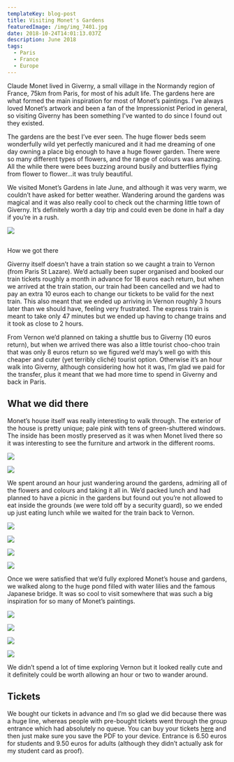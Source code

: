 ```yaml
---
templateKey: blog-post
title: Visiting Monet's Gardens
featuredImage: /img/img_7401.jpg
date: 2018-10-24T14:01:13.037Z
description: June 2018
tags:
  - Paris
  - France
  - Europe
---
```

Claude Monet lived in Giverny, a small village in the Normandy region of France, 75km from Paris, for most of his adult life. The gardens here are what formed the main inspiration for most of Monet’s paintings. I’ve always loved Monet’s artwork and been a fan of the Impressionist Period in general, so visiting Giverny has been something I’ve wanted to do since I found out they existed. 

The gardens are the best I’ve ever seen. The huge flower beds seem wonderfully wild yet perfectly manicured and it had me dreaming of one day owning a place big enough to have a huge flower garden. There were so many different types of flowers, and the range of colours was amazing. All the while there were bees buzzing around busily and butterflies flying from flower to flower…it was truly beautiful. 

We visited Monet’s Gardens in late June, and although it was very warm, we couldn’t have asked for better weather. Wandering around the gardens was magical and it was also really cool to check out the charming little town of Giverny. It’s definitely worth a day trip and could even be done in half a day if you’re in a rush.

![](/img/mg8.jpg)

## How we got there

Giverny itself doesn’t have a train station so we caught a train to Vernon (from Paris St Lazare). We’d actually been super organised and booked our train tickets roughly a month in advance for 18 euros each return, but when we arrived at the train station, our train had been cancelled and we had to pay an extra 10 euros each to change our tickets to be valid for the next train. This also meant that we ended up arriving in Vernon roughly 3 hours later than we should have, feeling very frustrated. The express train is meant to take only 47 minutes but we ended up having to change trains and it took as close to 2 hours.

 From Vernon we’d planned on taking a shuttle bus to Giverny (10 euros return), but when we arrived there was also a little tourist choo-choo train that was only 8 euros return so we figured we’d may’s well go with this cheaper and cuter (yet terribly cliché) tourist option. Otherwise it’s an hour walk into Giverny, although considering how hot it was, I’m glad we paid for the transfer, plus it meant that we had more time to spend in Giverny and back in Paris.  

## What we did there

Monet’s house itself was really interesting to walk through. The exterior of the house is pretty unique; pale pink with tens of green-shuttered windows. The inside has been mostly preserved as it was when Monet lived there so it was interesting to see the furniture and artwork in the different rooms.

![](/img/mg1.jpg)

![](/img/mg3.jpg)

We spent around an hour just wandering around the gardens, admiring all of the flowers and colours and taking it all in. We’d packed lunch and had planned to have a picnic in the gardens but found out you’re not allowed to eat inside the grounds (we were told off by a security guard), so we ended up just eating lunch while we waited for the train back to Vernon.

![](/img/mg6.jpg)

![](/img/mg7.jpg)

![](/img/mg5.jpg)

![](/img/mg4.jpg)

Once we were satisfied that we’d fully explored Monet’s house and gardens, we walked along to the huge pond filled with water lilies and the famous Japanese bridge. It was so cool to visit somewhere that was such a big inspiration for so many of Monet’s paintings.

![](/img/mg9.jpg)

![](/img/mg10.jpg)

![](/img/mg11.jpg)

![](/img/mg12.jpg)

We didn’t spend a lot of time exploring Vernon but it looked really cute and it definitely could be worth allowing an hour or two to wander around.

## Tickets

We bought our tickets in advance and I’m so glad we did because there was a huge line, whereas people with pre-bought tickets went through the group entrance which had absolutely no queue. You can buy your tickets [here](http://giverny.org/gardens/fcm/ticket/?) and then just make sure you save the PDF to your device. Entrance is 6.50 euros for students and 9.50 euros for adults (although they didn’t actually ask for my student card as proof).
